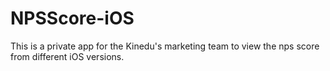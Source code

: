 # NPSScore-iOS
This is a private app for the Kinedu's marketing team to view the nps score from different iOS versions.
